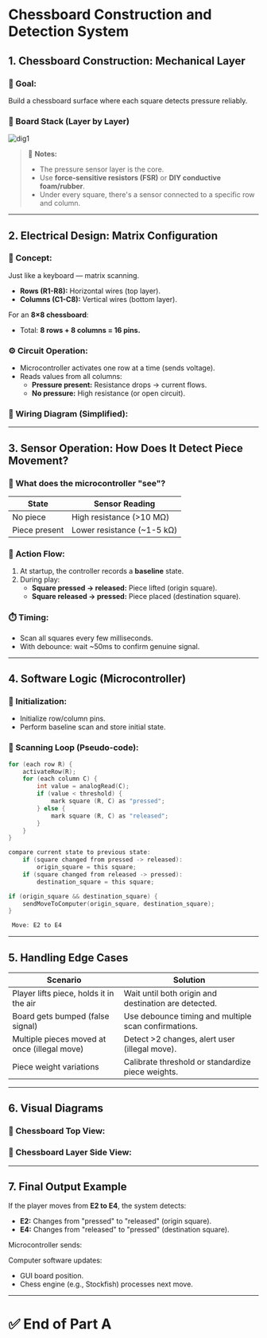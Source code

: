 # Chessboard Construction and Detection System

## 1. Chessboard Construction: Mechanical Layer

### 🎯 Goal:
Build a chessboard surface where each square detects pressure reliably.

### 🧩 Board Stack (Layer by Layer)

<img src="/DIAGRAM 1A" alt="dig1">


> 📝 **Notes:**
> - The pressure sensor layer is the core.
> - Use **force-sensitive resistors (FSR)** or **DIY conductive foam/rubber**.
> - Under every square, there's a sensor connected to a specific row and column.

---

## 2. Electrical Design: Matrix Configuration

### 🧩 Concept:
Just like a keyboard — matrix scanning.

- **Rows (R1-R8):** Horizontal wires (top layer).
- **Columns (C1-C8):** Vertical wires (bottom layer).

For an **8×8 chessboard**:
- Total: **8 rows + 8 columns = 16 pins.**

### ⚙️ Circuit Operation:
- Microcontroller activates one row at a time (sends voltage).
- Reads values from all columns:
  - **Pressure present:** Resistance drops → current flows.
  - **No pressure:** High resistance (or open circuit).

### 🧩 Wiring Diagram (Simplified):




---

## 3. Sensor Operation: How Does It Detect Piece Movement?

### 🧐 What does the microcontroller "see"?

| State             | Sensor Reading            |
|------------------|---------------------------|
| No piece         | High resistance (>10 MΩ)  |
| Piece present    | Lower resistance (~1-5 kΩ)|

### 🧩 Action Flow:
1. At startup, the controller records a **baseline** state.
2. During play:
   - **Square pressed → released:** Piece lifted (origin square).
   - **Square released → pressed:** Piece placed (destination square).

### ⏱️ Timing:
- Scan all squares every few milliseconds.
- With debounce: wait ~50ms to confirm genuine signal.

---

## 4. Software Logic (Microcontroller)

### 🧩 Initialization:
- Initialize row/column pins.
- Perform baseline scan and store initial state.

### 🔄 Scanning Loop (Pseudo-code):

```c
for (each row R) {
    activateRow(R);
    for (each column C) {
        int value = analogRead(C);
        if (value < threshold) {
            mark square (R, C) as "pressed";
        } else {
            mark square (R, C) as "released";
        }
    }
}

compare current state to previous state:
    if (square changed from pressed -> released):
        origin_square = this square;
    if (square changed from released -> pressed):
        destination_square = this square;

if (origin_square && destination_square) {
    sendMoveToComputer(origin_square, destination_square);
}

 Move: E2 to E4 
```
----------------

## 5. Handling Edge Cases

| **Scenario**                                   | **Solution**                                     
|------------------------------------------------|--------------
| Player lifts piece, holds it in the air        | Wait until    both origin and destination are detected.        |
| Board gets bumped (false signal)               | Use debounce timing and multiple scan confirmations.          |
| Multiple pieces moved at once (illegal move)   | Detect >2 changes, alert user (illegal move).              |
| Piece weight variations                        | Calibrate threshold or standardize piece weights.          |

---

## 6. Visual Diagrams

### 🧩 Chessboard Top View:

<!-- dig2 -->

### 🧩 Chessboard Layer Side View:

<!-- dig3 -->


---

## 7. Final Output Example

If the player moves from **E2 to E4**, the system detects:

- **E2:** Changes from "pressed" to "released" (origin square).
- **E4:** Changes from "released" to "pressed" (destination square).

Microcontroller sends:


Computer software updates:
- GUI board position.
- Chess engine (e.g., Stockfish) processes next move.

---

# ✅ End of Part A
